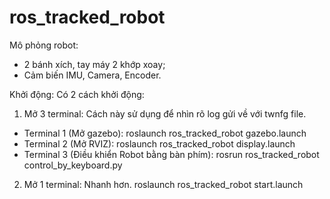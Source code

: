 # ros_tracked_robot
Mô phỏng robot: 
- 2 bánh xích, tay máy 2 khớp xoay; 
- Cảm biến IMU, Camera, Encoder.

Khởi động:
Có 2 cách khởi động:
1. Mở 3 terminal: Cách này sử dụng để nhìn rõ log gửi về với twnfg file.
- Terminal 1 (Mở gazebo): roslaunch ros_tracked_robot gazebo.launch
- Terminal 2 (Mở RVIZ): roslaunch ros_tracked_robot display.launch 
- Terminal 3 (Điều khiển Robot bằng bàn phím): rosrun ros_tracked_robot control_by_keyboard.py

2. Mở 1 terminal: Nhanh hơn.
roslaunch ros_tracked_robot start.launch
